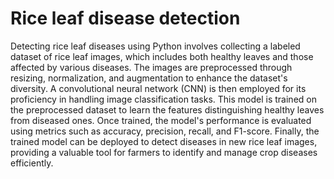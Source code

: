 # Rice leaf disease detection
  Detecting rice leaf diseases using Python involves collecting a labeled dataset of rice leaf images, which includes both healthy leaves and those affected by various diseases. The images are preprocessed through resizing, normalization, and augmentation to enhance the dataset's diversity. A convolutional neural network (CNN) is then employed for its proficiency in handling image classification tasks. This model is trained on the preprocessed dataset to learn the features distinguishing healthy leaves from diseased ones. Once trained, the model's performance is evaluated using metrics such as accuracy, precision, recall, and F1-score. Finally, the trained model can be deployed to detect diseases in new rice leaf images, providing a valuable tool for farmers to identify and manage crop diseases efficiently.
